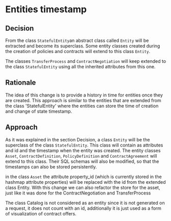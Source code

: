 # Entities timestamp

## Decision

From the class `StatefulEntity`an abstract class called `Entity` will be extracted and become its superclass. Some
entity classes created during the creation of policies and contracts will extend to this class `Entity`.

The classes `TransferProcess` and `ContractNegotiation` will keep extended to the class `StatefulEntity` using all the
inherited attributes from this one.

## Rationale

The idea of this change is to provide a history in time for entities once they are created. This approach is similar to
the entities that are extended from the class 'StatefulEntity' where the entities can store the time of creation and
change of state timestamp.

## Approach

As it was explained in the section Decision, a class `Entity` will be the superclass of the class `StatefulEntity`. This
class will contain as attributes and id and the timestamp when the entity was created. The entity classes `Asset`,
`ContractDefinition`, `PolicyDefinition` and `ContractAgreement` will extend to this class. Their SQL schemas will also
be modified, so that the timestamps can also be stored persistently.

in the class `Asset` the attribute property_id (which is currently stored in the hashmap attribute properties) will be
replaced with the id from the extended class Entity. With this change we can also refactor the store for the asset, just
like it was done for the ContractNegotiation and TransferProcess

The class Catalog is not considered as an entity since it is not generated on a request, it does not count with an id,
additionally it is just used as a form of visualization of contract offers.